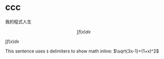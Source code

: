 # ccc
我的程式人生

$$ \int f(x) dx $$

$\int f(x) dx$

This sentence uses `$` delimiters to show math inline:  $\sqrt{3x-1}+(1+x)^2$
